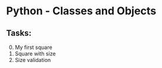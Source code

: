 # Python - Classes and Objects

## Tasks:

0. My first square
1. Square with size
2. Size validation
